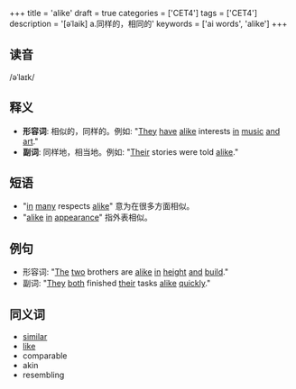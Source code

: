 +++
title = 'alike'
draft = true
categories = ['CET4']
tags = ['CET4']
description = '[əˈlaik] a.同样的，相同的'
keywords = ['ai words', 'alike']
+++

## 读音
/əˈlaɪk/

## 释义
- **形容词**: 相似的，同样的。例如: "[They](/post/they/) [have](/post/have/) [alike](/post/alike/) interests [in](/post/in/) [music](/post/music/) [and](/post/and/) [art](/post/art/)."
- **副词**: 同样地，相当地。例如: "[Their](/post/their/) stories were told [alike](/post/alike/)."

## 短语
- "[in](/post/in/) [many](/post/many/) respects [alike](/post/alike/)" 意为在很多方面相似。
- "[alike](/post/alike/) [in](/post/in/) [appearance](/post/appearance/)" 指外表相似。

## 例句
- 形容词: "[The](/post/the/) [two](/post/two/) brothers are [alike](/post/alike/) [in](/post/in/) [height](/post/height/) [and](/post/and/) [build](/post/build/)."
- 副词: "[They](/post/they/) [both](/post/both/) finished [their](/post/their/) tasks [alike](/post/alike/) [quickly](/post/quickly/)."

## 同义词
- [similar](/post/similar/)
- [like](/post/like/)
- comparable
- akin
- resembling
